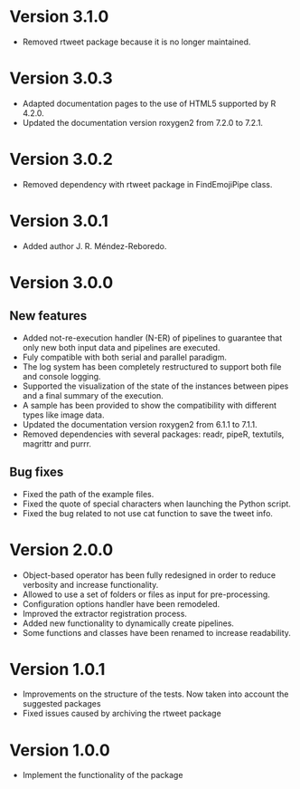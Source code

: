 # Version 3.1.0

-   Removed rtweet package because it is no longer maintained.

# Version 3.0.3

-   Adapted documentation pages to the use of HTML5 supported by R 4.2.0.
-   Updated the documentation version roxygen2 from 7.2.0 to 7.2.1.

# Version 3.0.2

-   Removed dependency with rtweet package in FindEmojiPipe class.

# Version 3.0.1

-   Added author J. R. Méndez-Reboredo.

# Version 3.0.0

## New features

-   Added not-re-execution handler (N-ER) of pipelines to guarantee that only new both input data and pipelines are executed.
-   Fuly compatible with both serial and parallel paradigm.
-   The log system has been completely restructured to support both file and console logging.
-   Supported the visualization of the state of the instances between pipes and a final summary of the execution.
-   A sample has been provided to show the compatibility with different types like image data.
-   Updated the documentation version roxygen2 from 6.1.1 to 7.1.1.
-   Removed dependencies with several packages: readr, pipeR, textutils, magrittr and purrr.

## Bug fixes

-   Fixed the path of the example files.
-   Fixed the quote of special characters when launching the Python script.
-   Fixed the bug related to not use cat function to save the tweet info.

# Version 2.0.0

-   Object-based operator has been fully redesigned in order to reduce verbosity and increase functionality.
-   Allowed to use a set of folders or files as input for pre-processing.
-   Configuration options handler have been remodeled.
-   Improved the extractor registration process.
-   Added new functionality to dynamically create pipelines.
-   Some functions and classes have been renamed to increase readability.

# Version 1.0.1

-   Improvements on the structure of the tests. Now taken into account the suggested packages
-   Fixed issues caused by archiving the rtweet package

# Version 1.0.0

-   Implement the functionality of the package
